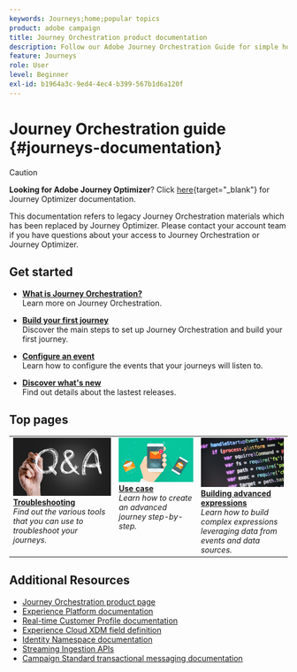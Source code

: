 ```yaml
---
keywords: Journeys;home;popular topics
product: adobe campaign
title: Journey Orchestration product documentation
description: Follow our Adobe Journey Orchestration Guide for simple how-to instructions on implementing and building journeys.
feature: Journeys
role: User
level: Beginner
exl-id: b1964a3c-9ed4-4ec4-b399-567b1d6a120f
---
```

# Journey Orchestration guide {#journeys-documentation}

<!--![](using/assets/do-not-localize/bannerjourney.png) -->

>[!CAUTION]
>
>**Looking for Adobe Journey Optimizer**? Click [here](https://experienceleague.adobe.com/en/docs/journey-optimizer/using/ajo-home){target="_blank"} for Journey Optimizer documentation.
>
>This documentation refers to legacy Journey Orchestration materials which has been replaced by Journey Optimizer. Please contact your account team if you have questions about your access to Journey Orchestration or Journey Optimizer.


## Get started

* **[What is Journey Orchestration?](using/about/about-journey-orchestration.md)**<br/>
Learn more on Journey Orchestration.

* **[Build your first journey](using/about/get-started.md)**<br/>
Discover the main steps to set up Journey Orchestration and build your first journey.

* **[Configure an event](using/event/about-events.md#section_tbk_5qt_pgb)**<br/>
Learn how to configure the events that your journeys will listen to.

* **[Discover what's new](using/release-notes/release-notes.md)**<br/>
Find out details about the lastest releases. 

## Top pages

<table style="table-layout:fixed">
<tr>
    <td valign="top">
        <a href="using/about/troubleshooting.md">
       <img alt="Developers" src="using/assets/do-not-localize/FAQ.png" />
       </a>
    <div>
    <a href="using/about/troubleshooting.md"><strong>Troubleshooting</strong></a>
    </div>
    <em>Find out the various tools that you can use to troubleshoot your journeys.</em>
    <br>
  </td>
  <td valign="top">
    <a href="using/usecase/building-the-journey.md">
      <img alt="build" src="using/assets/do-not-localize/design.png"/>
    </a>
    <div>
    <a href="using/usecase/building-the-journey.md"><strong>Use case</strong></a>
    </div>
    <em>Learn how to create an advanced journey step-by-step.</em>
    <br>
  </td>
  <td valign="top">
    <a href="using/expression/expressionadvanced.md">
      <img alt="conditions" src="using/assets/do-not-localize/dev.png"/>
    </a>
    <div>
    <a href="using/expression/expressionadvanced.md"><strong>Building advanced expressions</strong></a>
    </div>
    <em>Learn how to build complex expressions leveraging data from events and data sources. </em>
    <br>
  </td>
</tr>
</table>

## Additional Resources

* [Journey Orchestration product page](https://www.adobe.com/fr/experience-platform/journey-orchestration.html)
* [Experience Platform documentation](https://www.adobe.com/experience-platform/documentation-and-developer-resources.html)
* [Real-time Customer Profile documentation](https://experienceleague.adobe.com/docs/experience-platform/profile/home.html)
* [Experience Cloud XDM field definition](https://experienceleague.adobe.com/docs/experience-platform/xdm/home.html)
* [Identity Namespace documentation](https://experienceleague.adobe.com/docs/experience-platform/identity/home.html)
* [Streaming Ingestion APIs](https://experienceleague.adobe.com/docs/experience-platform/ingestion/streaming/overview.html)
* [Campaign Standard transactional messaging documentation](https://experienceleague.adobe.com/docs/campaign-standard/using/communication-channels/transactional-messaging/getting-started-with-transactional-msg.html)

